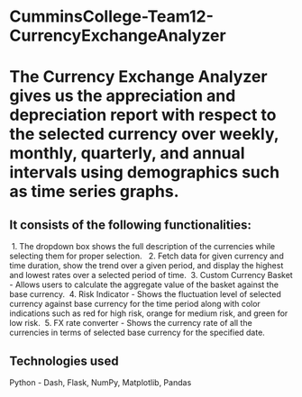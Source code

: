 # CumminsCollege-Team12-CurrencyExchangeAnalyzer
# The Currency Exchange Analyzer gives us the appreciation and depreciation report with respect to the selected currency over weekly, monthly, quarterly, and annual intervals using demographics such as time series graphs. 
## It consists of the following functionalities: 
 1. The dropdown box shows the full description of the currencies while selecting them for proper selection. 
 2. Fetch data for given currency and time duration, show the trend over a given period, and display the highest and lowest rates over a selected period of time.
 3. Custom Currency Basket - Allows users to calculate the aggregate value of the basket against the base currency.
 4. Risk Indicator - Shows the fluctuation level of selected currency against base currency for the time period along with color indications such as red for high risk, orange for medium risk, and green for low risk.
 5. FX rate converter - Shows the currency rate of all the currencies in terms of selected base currency for the specified date. 
## Technologies used 
Python - Dash, Flask, NumPy, Matplotlib, Pandas
